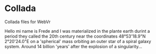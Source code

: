 # Collada
Collada files for WebVr 

Hello mi name is Frede and I was materialized in the plante earth durint a period they called the 20th century near the coordinates 48°53'18.9"N 2°20'24.0"E on a 'spherical' mass orbiting an outer star of a spiral galaxy system. Around 14 billion 'years' after the explosion of a singularity...
